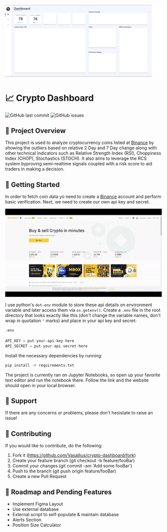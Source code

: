 ![Tab 1](https://github.com/Vasallius/crypto-dashboard/blob/master/media/tab-1.png)
# 📈 Crypto Dashboard

![GitHub last commit](https://img.shields.io/github/last-commit/Vasallius/crypto-dashboard) ![GitHub issues](https://img.shields.io/github/issues-raw/Vasallius/crypto-dashboard)


## 🔶 Project Overview

This project is used to analyze cryptocurrency coins listed at [Binance](https://www.binance.com/en) by showing the outliers based on relative 2 Day and 7 Day change along with other technical indicators such as Relative Strength Index (RSI), Choppiness Index (CHOP), Stochastics (STOCH). It also aims to leverage the RCS system byproving semi-realtime signals coupled with a risk score to aid traders in making a decision.


## 🔶 Getting Started

In order to fetch coin data yo need to create a [Binance](https://www.binance.com/en) account and perform basic verification. Next, we need to create our own api key and secret.

![How to create API Key](https://github.com/Vasallius/crypto-dashboard/blob/master/media/create_api.gif)

I use python's `dot-env` module to store these api details on environment variable and later access them via `os.getenv()`. 
Create a `.env` file in the root directory that looks exactly like this (don't change the variable names, don't wrap in quotation `"` marks) and place in your api key and secret:

```py
.env

API_KEY = put-your-api-key-here
API_SECRET = put-your-api-secret-here
```

Install the necessary dependencies by running:
```py
pip install -r requirements.txt
```

The project is currently ran on Jupyter Notebooks, so open up your favorite text editor and run the notebook there. Follow the link and the website should open in your local browser.


## 🔶 Support

If there are any concerns or problems, please don't hesistate to raise an issue!

## 🔶 Contributing

If you would like to contribute, do the following: 

1. Fork it (https://github.com/Vasallius/crypto-dashboard/fork)
2. Create your feature branch (git checkout -b feature/fooBar)
3. Commit your changes (git commit -am 'Add some fooBar')
4. Push to the branch (git push origin feature/fooBar)
5. Create a new Pull Request


## 🔶 Roadmap and Pending Features

- Implement Figma Layout
- Use external database 
- External script to self-populate & maintain database
- Alerts Section
- Position Size Calculator
